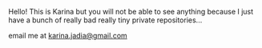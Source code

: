 Hello! This is Karina but you will not be able to see anything because I just have a bunch of really bad really tiny private repositories...

email me at karina.jadia@gmail.com
